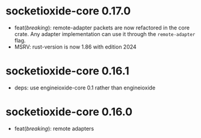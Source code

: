 # socketioxide-core 0.17.0
* feat(*breaking*): remote-adapter packets are now refactored in the core crate. Any adapter implementation can use
it through the `remote-adapter` flag.
* MSRV: rust-version is now 1.86 with edition 2024

# socketioxide-core 0.16.1
* deps: use engineioxide-core 0.1 rather than engineioxide

# socketioxide-core 0.16.0
* feat(*breaking*): remote adapters

